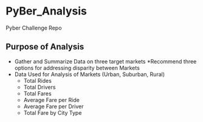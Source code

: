 # PyBer_Analysis
Pyber Challenge Repo

## Purpose of Analysis
* Gather and Summarize Data on three target markets
    *Recommend three options for addressing disparity between Markets
* Data Used for Analysis of Markets (Urban, Suburban, Rural)
    * Total Rides
    * Total Drivers
    * Total Fares
    * Average Fare per Ride
    * Average Fare per Driver
    * Total Fare by City Type



